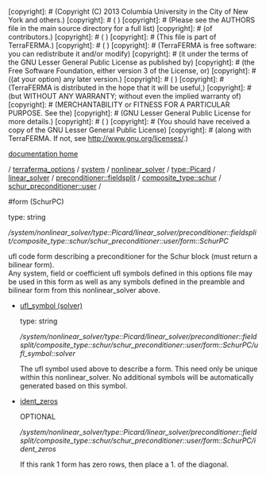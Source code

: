 [copyright]: # (Copyright (C) 2013 Columbia University in the City of New York and others.)
[copyright]: # ( )
[copyright]: # (Please see the AUTHORS file in the main source directory for a full list)
[copyright]: # (of contributors.)
[copyright]: # ( )
[copyright]: # (This file is part of TerraFERMA.)
[copyright]: # ( )
[copyright]: # (TerraFERMA is free software: you can redistribute it and/or modify)
[copyright]: # (it under the terms of the GNU Lesser General Public License as published by)
[copyright]: # (the Free Software Foundation, either version 3 of the License, or)
[copyright]: # ((at your option) any later version.)
[copyright]: # ( )
[copyright]: # (TerraFERMA is distributed in the hope that it will be useful,)
[copyright]: # (but WITHOUT ANY WARRANTY; without even the implied warranty of)
[copyright]: # (MERCHANTABILITY or FITNESS FOR A PARTICULAR PURPOSE. See the)
[copyright]: # (GNU Lesser General Public License for more details.)
[copyright]: # ( )
[copyright]: # (You should have received a copy of the GNU Lesser General Public License)
[copyright]: # (along with TerraFERMA. If not, see <http://www.gnu.org/licenses/>.)

[documentation home](Documentation)

/ [terraferma_options](../../../../../../../../terraferma_options) / [system](../../../../../../../system) / [nonlinear_solver](../../../../../../nonlinear_solver) / [type::Picard](../../../../../type__Picard) / [linear_solver](../../../../linear_solver) / [preconditioner::fieldsplit](../../../preconditioner__fieldsplit) / [composite_type::schur](../../composite_type__schur) / [schur_preconditioner::user](../schur_preconditioner__user) /

#form (SchurPC)

type: string

*/system/nonlinear_solver/type::Picard/linear_solver/preconditioner::fieldsplit/composite_type::schur/schur_preconditioner::user/form::SchurPC*

ufl code form describing a preconditioner for the Schur block (must return a bilinear form).  
Any system, field or coefficient ufl symbols defined in this options file may be used in this form as well as any symbols 
defined in the preamble and bilinear form from this nonlinear_solver above.

* [ufl_symbol (solver)](form__SchurPC/ufl_symbol__solver "child")

    type: string

    */system/nonlinear_solver/type::Picard/linear_solver/preconditioner::fieldsplit/composite_type::schur/schur_preconditioner::user/form::SchurPC/ufl_symbol::solver*

    The ufl symbol used above to describe a form.  This need only be unique within this nonlinear_solver. 
    No additional symbols will be automatically generated based on this symbol.

* [ident_zeros](form__SchurPC/ident_zeros "child")

    OPTIONAL 

    */system/nonlinear_solver/type::Picard/linear_solver/preconditioner::fieldsplit/composite_type::schur/schur_preconditioner::user/form::SchurPC/ident_zeros*

    If this rank 1 form has zero rows, then place a 1. of the diagonal.

[autogenerated]: # (This file was automatically generated from the schema file:/home/cwilson/repos/github/TerraFERMA/TerraFERMA/buckettools/schemas/solvers.rng.)

